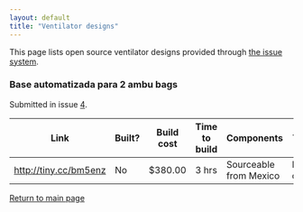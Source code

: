 ```yaml
---
layout: default
title: "Ventilator designs"
---
```


This page lists open source ventilator designs provided through [the issue system](https://github.com/harmittaa/imandst-hackathon-ventilator-docs/issues/3).

### Base automatizada para 2 ambu bags

Submitted in issue [4](https://github.com/harmittaa/imandst-hackathon-ventilator-docs/issues/4).

| Link | Built? | Build cost | Time to build | Components | Tools |
|--------|---------|---------|-------|--------|---------|
| http://tiny.cc/bm5enz | No | $380.00 | 3 hrs | Sourceable from Mexico | Laser cutter |


[Return to main page](./)
